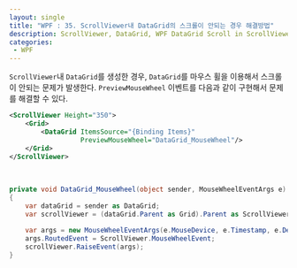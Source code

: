 ```yaml
---
layout: single
title: "WPF : 35. ScrollViewer내 DataGrid의 스크롤이 안되는 경우 해결방법"
description: ScrollViewer, DataGrid, WPF DataGrid Scroll in ScrollViewer
categories:
 - WPF
---
```


`ScrollViewer`내 `DataGrid`를 생성한 경우, `DataGrid`를 마우스 휠을 이용해서 스크롤이 안되는 문제가 발생한다.  `PreviewMouseWheel` 이벤트를 다음과 같이 구현해서 문제를 해결할 수 있다.

```xml
<ScrollViewer Height="350">
    <Grid>
        <DataGrid ItemsSource="{Binding Items}"
                  PreviewMouseWheel="DataGrid_MouseWheel"/>
    </Grid>
</ScrollViewer>
```

<br/>

```csharp
private void DataGrid_MouseWheel(object sender, MouseWheelEventArgs e)
{
    var dataGrid = sender as DataGrid;
    var scrollViewer = (dataGrid.Parent as Grid).Parent as ScrollViewer;

    var args = new MouseWheelEventArgs(e.MouseDevice, e.Timestamp, e.Delta);
    args.RoutedEvent = ScrollViewer.MouseWheelEvent;
    scrollViewer.RaiseEvent(args);
}
```